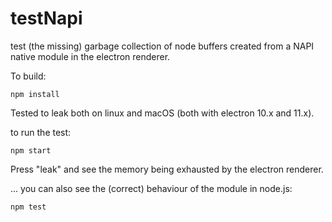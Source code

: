 # testNapi

test (the missing) garbage collection of node buffers created from a NAPI native module in the electron renderer.

To build:

`npm install`

Tested to leak both on linux and macOS (both with electron 10.x and 11.x).

to run the test:

`npm start`

Press "leak" and see the memory being exhausted by the electron renderer.

... you can also see the (correct) behaviour of the module in node.js:

`npm test`


